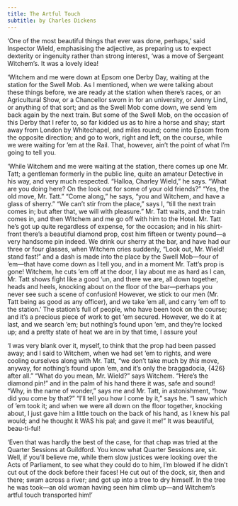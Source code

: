 ```yaml
---
title: The Artful Touch
subtitle: by Charles Dickens
---
```


‘One of the most beautiful things that ever was done, perhaps,’ said
Inspector Wield, emphasising the adjective, as preparing us to expect
dexterity or ingenuity rather than strong interest, ‘was a move of
Sergeant Witchem’s.  It was a lovely idea!

‘Witchem and me were down at Epsom one Derby Day, waiting at the station
for the Swell Mob.  As I mentioned, when we were talking about these
things before, we are ready at the station when there’s races, or an
Agricultural Show, or a Chancellor sworn in for an university, or Jenny
Lind, or anything of that sort; and as the Swell Mob come down, we send
’em back again by the next train.  But some of the Swell Mob, on the
occasion of this Derby that I refer to, so far kidded us as to hire a
horse and shay; start away from London by Whitechapel, and miles round;
come into Epsom from the opposite direction; and go to work, right and
left, on the course, while we were waiting for ’em at the Rail.  That,
however, ain’t the point of what I’m going to tell you.

‘While Witchem and me were waiting at the station, there comes up one Mr.
Tatt; a gentleman formerly in the public line, quite an amateur Detective
in his way, and very much respected.  “Halloa, Charley Wield,” he says.
“What are you doing here?  On the look out for some of your old friends?”
“Yes, the old move, Mr. Tatt.”  “Come along,” he says, “you and Witchem,
and have a glass of sherry.”  “We can’t stir from the place,” says I,
“till the next train comes in; but after that, we will with pleasure.”
Mr. Tatt waits, and the train comes in, and then Witchem and me go off
with him to the Hotel.  Mr. Tatt he’s got up quite regardless of expense,
for the occasion; and in his shirt-front there’s a beautiful diamond
prop, cost him fifteen or twenty pound—a very handsome pin indeed.  We
drink our sherry at the bar, and have had our three or four glasses, when
Witchem cries suddenly, “Look out, Mr. Wield! stand fast!” and a dash is
made into the place by the Swell Mob—four of ’em—that have come down as I
tell you, and in a moment Mr. Tatt’s prop is gone!  Witchem, he cuts ’em
off at the door, I lay about me as hard as I can, Mr. Tatt shows fight
like a good ‘un, and there we are, all down together, heads and heels,
knocking about on the floor of the bar—perhaps you never see such a scene
of confusion!  However, we stick to our men (Mr. Tatt being as good as
any officer), and we take ’em all, and carry ’em off to the station.’
The station’s full of people, who have been took on the course; and it’s
a precious piece of work to get ’em secured.  However, we do it at last,
and we search ’em; but nothing’s found upon ’em, and they’re locked up;
and a pretty state of heat we are in by that time, I assure you!

‘I was very blank over it, myself, to think that the prop had been passed
away; and I said to Witchem, when we had set ’em to rights, and were
cooling ourselves along with Mr. Tatt, “we don’t take much by _this_
move, anyway, for nothing’s found upon ’em, and it’s only the
braggadocia, {426} after all.”  “What do you mean, Mr. Wield?” says
Witchem.  “Here’s the diamond pin!” and in the palm of his hand there it
was, safe and sound!  “Why, in the name of wonder,” says me and Mr. Tatt,
in astonishment, “how did you come by that?”  “I’ll tell you how I come
by it,” says he.  “I saw which of ’em took it; and when we were all down
on the floor together, knocking about, I just gave him a little touch on
the back of his hand, as I knew his pal would; and he thought it WAS his
pal; and gave it me!”  It was beautiful, beau-ti-ful!

‘Even that was hardly the best of the case, for that chap was tried at
the Quarter Sessions at Guildford.  You know what Quarter Sessions are,
sir.  Well, if you’ll believe me, while them slow justices were looking
over the Acts of Parliament, to see what they could do to him, I’m blowed
if he didn’t cut out of the dock before their faces!  He cut out of the
dock, sir, then and there; swam across a river; and got up into a tree to
dry himself.  In the tree he was took—an old woman having seen him climb
up—and Witchem’s artful touch transported him!’


